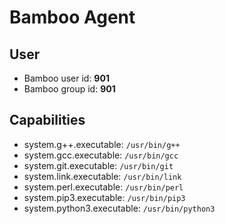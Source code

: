 # Bamboo Agent

## User
* Bamboo user id: **901**
* Bamboo group id: **901**

## Capabilities
* system.g++.executable: `/usr/bin/g++`
* system.gcc.executable: `/usr/bin/gcc`
* system.git.executable: `/usr/bin/git`
* system.link.executable: `/usr/bin/link`
* system.perl.executable: `/usr/bin/perl`
* system.pip3.executable: `/usr/bin/pip3`
* system.python3.executable: `/usr/bin/python3`